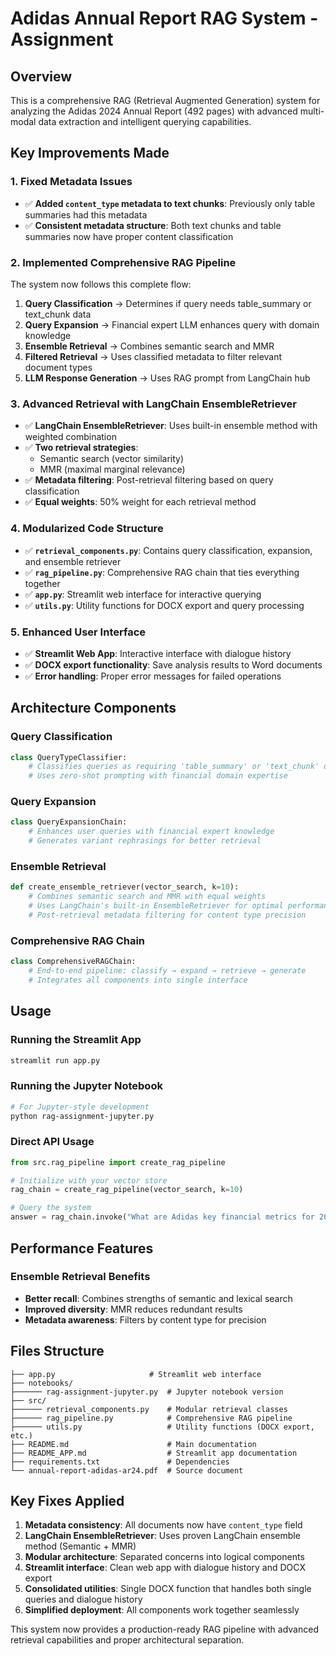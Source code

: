 # Adidas Annual Report RAG System - Assignment

## Overview
This is a comprehensive RAG (Retrieval Augmented Generation) system for analyzing the Adidas 2024 Annual Report (492 pages) with advanced multi-modal data extraction and intelligent querying capabilities.

## Key Improvements Made

### 1. **Fixed Metadata Issues**
- ✅ **Added `content_type` metadata to text chunks**: Previously only table summaries had this metadata
- ✅ **Consistent metadata structure**: Both text chunks and table summaries now have proper content classification

### 2. **Implemented Comprehensive RAG Pipeline**
The system now follows this complete flow:
1. **Query Classification** → Determines if query needs table_summary or text_chunk data
2. **Query Expansion** → Financial expert LLM enhances query with domain knowledge  
3. **Ensemble Retrieval** → Combines semantic search and MMR
4. **Filtered Retrieval** → Uses classified metadata to filter relevant document types
5. **LLM Response Generation** → Uses RAG prompt from LangChain hub

### 3. **Advanced Retrieval with LangChain EnsembleRetriever**
- ✅ **LangChain EnsembleRetriever**: Uses built-in ensemble method with weighted combination
- ✅ **Two retrieval strategies**: 
  - Semantic search (vector similarity)
  - MMR (maximal marginal relevance)
- ✅ **Metadata filtering**: Post-retrieval filtering based on query classification
- ✅ **Equal weights**: 50% weight for each retrieval method

### 4. **Modularized Code Structure**
- ✅ **`retrieval_components.py`**: Contains query classification, expansion, and ensemble retriever
- ✅ **`rag_pipeline.py`**: Comprehensive RAG chain that ties everything together
- ✅ **`app.py`**: Streamlit web interface for interactive querying
- ✅ **`utils.py`**: Utility functions for DOCX export and query processing

### 5. **Enhanced User Interface**
- ✅ **Streamlit Web App**: Interactive interface with dialogue history
- ✅ **DOCX export functionality**: Save analysis results to Word documents
- ✅ **Error handling**: Proper error messages for failed operations

## Architecture Components

### Query Classification
```python
class QueryTypeClassifier:
    # Classifies queries as requiring 'table_summary' or 'text_chunk' data
    # Uses zero-shot prompting with financial domain expertise
```

### Query Expansion  
```python
class QueryExpansionChain:
    # Enhances user queries with financial expert knowledge
    # Generates variant rephrasings for better retrieval
```

### Ensemble Retrieval
```python
def create_ensemble_retriever(vector_search, k=10):
    # Combines semantic search and MMR with equal weights
    # Uses LangChain's built-in EnsembleRetriever for optimal performance
    # Post-retrieval metadata filtering for content type precision
```

### Comprehensive RAG Chain
```python
class ComprehensiveRAGChain:
    # End-to-end pipeline: classify → expand → retrieve → generate
    # Integrates all components into single interface
```

## Usage

### Running the Streamlit App
```bash
streamlit run app.py
```

### Running the Jupyter Notebook
```bash
# For Jupyter-style development
python rag-assignment-jupyter.py
```

### Direct API Usage
```python
from src.rag_pipeline import create_rag_pipeline

# Initialize with your vector store
rag_chain = create_rag_pipeline(vector_search, k=10)

# Query the system
answer = rag_chain.invoke("What are Adidas key financial metrics for 2024?")
```

## Performance Features

### Ensemble Retrieval Benefits
- **Better recall**: Combines strengths of semantic and lexical search
- **Improved diversity**: MMR reduces redundant results
- **Metadata awareness**: Filters by content type for precision

## Files Structure
```
├── app.py                     # Streamlit web interface
├── notebooks/
├────── rag-assignment-jupyter.py  # Jupyter notebook version
├── src/
├────── retrieval_components.py    # Modular retrieval classes
├────── rag_pipeline.py            # Comprehensive RAG pipeline
├────── utils.py                   # Utility functions (DOCX export, etc.)
├── README.md                      # Main documentation
├── README_APP.md                  # Streamlit app documentation
├── requirements.txt               # Dependencies
└── annual-report-adidas-ar24.pdf  # Source document
```

## Key Fixes Applied
1. **Metadata consistency**: All documents now have `content_type` field
2. **LangChain EnsembleRetriever**: Uses proven LangChain ensemble method (Semantic + MMR)
3. **Modular architecture**: Separated concerns into logical components
4. **Streamlit interface**: Clean web app with dialogue history and DOCX export
5. **Consolidated utilities**: Single DOCX function that handles both single queries and dialogue history
6. **Simplified deployment**: All components work together seamlessly

This system now provides a production-ready RAG pipeline with advanced retrieval capabilities and proper architectural separation.
